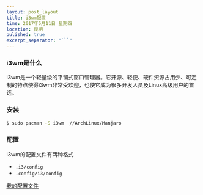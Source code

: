 ```yaml
---
layout: post_layout
title: i3wm配置
time: 2017年5月11日 星期四
location: 昆明
pulished: true
excerpt_separator: "```"
---
```


### i3wm是什么

i3wm是一个轻量级的平铺式窗口管理器。它开源、轻便、硬件资源占用少、可定制的特点使得i3wm非常受欢迎，也使它成为很多开发人员及Linux高级用户的首选。

### 安装

```bash
$ sudo pacman -S i3wm  //ArchLinux/Manjaro
```

### 配置

i3wm的配置文件有两种格式

- `.i3/config`
- `.config/i3/config`

[我的配置文件](https://coding.net/u/skylens/p/Manjaro/git/raw/change/i3/config.new)

